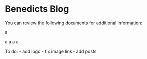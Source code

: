 # Benedicts Blog

<!-- WARNING: THIS FILE WAS AUTOGENERATED! DO NOT EDIT! -->

You can review the following documents for additional information:

<div id="sample-listings">

a

a a a a

</div>

To do: - add logo - fix image link - add posts
